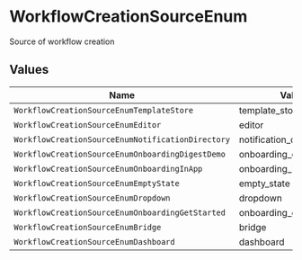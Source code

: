 # WorkflowCreationSourceEnum

Source of workflow creation


## Values

| Name                                              | Value                                             |
| ------------------------------------------------- | ------------------------------------------------- |
| `WorkflowCreationSourceEnumTemplateStore`         | template_store                                    |
| `WorkflowCreationSourceEnumEditor`                | editor                                            |
| `WorkflowCreationSourceEnumNotificationDirectory` | notification_directory                            |
| `WorkflowCreationSourceEnumOnboardingDigestDemo`  | onboarding_digest_demo                            |
| `WorkflowCreationSourceEnumOnboardingInApp`       | onboarding_in_app                                 |
| `WorkflowCreationSourceEnumEmptyState`            | empty_state                                       |
| `WorkflowCreationSourceEnumDropdown`              | dropdown                                          |
| `WorkflowCreationSourceEnumOnboardingGetStarted`  | onboarding_get_started                            |
| `WorkflowCreationSourceEnumBridge`                | bridge                                            |
| `WorkflowCreationSourceEnumDashboard`             | dashboard                                         |
